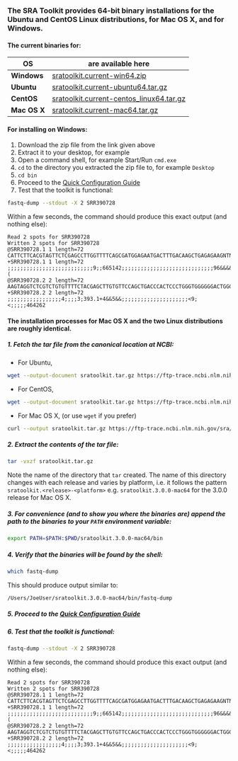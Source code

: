 ### The SRA Toolkit provides **64-bit** binary installations for the Ubuntu and CentOS Linux distributions, for Mac OS X, and for Windows.

#### The current binaries for:

OS | are available here
---- | ------------------
**Windows** | [sratoolkit.current-win64.zip](https://ftp-trace.ncbi.nlm.nih.gov/sra/sdk/current/sratoolkit.current-win64.zip)
**Ubuntu** | [sratoolkit.current-ubuntu64.tar.gz](https://ftp-trace.ncbi.nlm.nih.gov/sra/sdk/current/sratoolkit.current-ubuntu64.tar.gz)
**CentOS** | [sratoolkit.current-centos_linux64.tar.gz](https://ftp-trace.ncbi.nlm.nih.gov/sra/sdk/current/sratoolkit.current-centos_linux64.tar.gz)
**Mac OS X** | [sratoolkit.current-mac64.tar.gz](https://ftp-trace.ncbi.nlm.nih.gov/sra/sdk/current/sratoolkit.current-mac64.tar.gz)

#### For installing on Windows:
1. Download the zip file from the link given above
2. Extract it to your desktop, for example
3. Open a command shell, for example Start/Run `cmd.exe`
4. `cd` to the directory you extracted the zip file to, for example `Desktop`
5. `cd bin`
6. Proceed to the [Quick Configuration Guide](https://github.com/ncbi/sra-tools/wiki/03.-Quick-Toolkit-Configuration)
7. Test that the toolkit is functional:
```sh
fastq-dump --stdout -X 2 SRR390728
```
Within a few seconds, the command should produce this exact output (and nothing else):
```
Read 2 spots for SRR390728
Written 2 spots for SRR390728
@SRR390728.1 1 length=72
CATTCTTCACGTAGTTCTCGAGCCTTGGTTTTCAGCGATGGAGAATGACTTTGACAAGCTGAGAGAAGNTNC
+SRR390728.1 1 length=72
;;;;;;;;;;;;;;;;;;;;;;;;;;;9;;665142;;;;;;;;;;;;;;;;;;;;;;;;;;;;;96&&&&(
@SRR390728.2 2 length=72
AAGTAGGTCTCGTCTGTGTTTTCTACGAGCTTGTGTTCCAGCTGACCCACTCCCTGGGTGGGGGGACTGGGT
+SRR390728.2 2 length=72
;;;;;;;;;;;;;;;;;4;;;;3;393.1+4&&5&&;;;;;;;;;;;;;;;;;;;;;<9;<;;;;;464262
```

#### The installation processes for Mac OS X and the two Linux distributions are roughly identical.
##### 1. Fetch the tar file from the canonical location at NCBI:
* For Ubuntu,
```sh
wget --output-document sratoolkit.tar.gz https://ftp-trace.ncbi.nlm.nih.gov/sra/sdk/current/sratoolkit.current-ubuntu64.tar.gz
```
* For CentOS,
```sh
wget --output-document sratoolkit.tar.gz https://ftp-trace.ncbi.nlm.nih.gov/sra/sdk/current/sratoolkit.current-centos_linux64.tar.gz
```
* For Mac OS X, (or use `wget` if you prefer)
```sh
curl --output sratoolkit.tar.gz https://ftp-trace.ncbi.nlm.nih.gov/sra/sdk/current/sratoolkit.current-mac64.tar.gz
```

##### 2. Extract the contents of the tar file:
```sh
tar -vxzf sratoolkit.tar.gz
```
Note the name of the directory that `tar` created. The name of this directory changes with each release and varies by platform, i.e. it follows the pattern `sratoolkit.<release>-<platform>` e.g. `sratoolkit.3.0.0-mac64` for the 3.0.0 release for Mac OS X.

##### 3. For convenience (and to show you where the binaries are) append the path to the binaries to your `PATH` environment variable:
```sh
export PATH=$PATH:$PWD/sratoolkit.3.0.0-mac64/bin
```

##### 4. Verify that the binaries will be found by the shell:
```sh
which fastq-dump
```
This should produce output similar to:
```
/Users/JoeUser/sratoolkit.3.0.0-mac64/bin/fastq-dump
```

##### 5. Proceed to the [Quick Configuration Guide](https://github.com/ncbi/sra-tools/wiki/03.-Quick-Toolkit-Configuration)


##### 6. Test that the toolkit is functional:
```sh
fastq-dump --stdout -X 2 SRR390728
```
Within a few seconds, the command should produce this exact output (and nothing else):
```
Read 2 spots for SRR390728
Written 2 spots for SRR390728
@SRR390728.1 1 length=72
CATTCTTCACGTAGTTCTCGAGCCTTGGTTTTCAGCGATGGAGAATGACTTTGACAAGCTGAGAGAAGNTNC
+SRR390728.1 1 length=72
;;;;;;;;;;;;;;;;;;;;;;;;;;;9;;665142;;;;;;;;;;;;;;;;;;;;;;;;;;;;;96&&&&(
@SRR390728.2 2 length=72
AAGTAGGTCTCGTCTGTGTTTTCTACGAGCTTGTGTTCCAGCTGACCCACTCCCTGGGTGGGGGGACTGGGT
+SRR390728.2 2 length=72
;;;;;;;;;;;;;;;;;4;;;;3;393.1+4&&5&&;;;;;;;;;;;;;;;;;;;;;<9;<;;;;;464262
```
